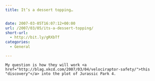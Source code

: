 ```yaml
---
title: It’s a dessert topping…


date: 2007-03-05T16:07:12+00:00
url: /2007/03/05/its-a-dessert-topping/
short-url:
  - http://bit.ly/gRXbTf
categories:
  - General

---
```

<div class='microid-mailto+http:sha1:dc8eee9dc5b14b4cfc1a321937f221f4bae6b66a'>
  
    My question is how they will work <a href="http://blag.xkcd.com/2007/03/04/velociraptor-safety/">this "discovery"</a> into the plot of Jurassic Park 4.
  

